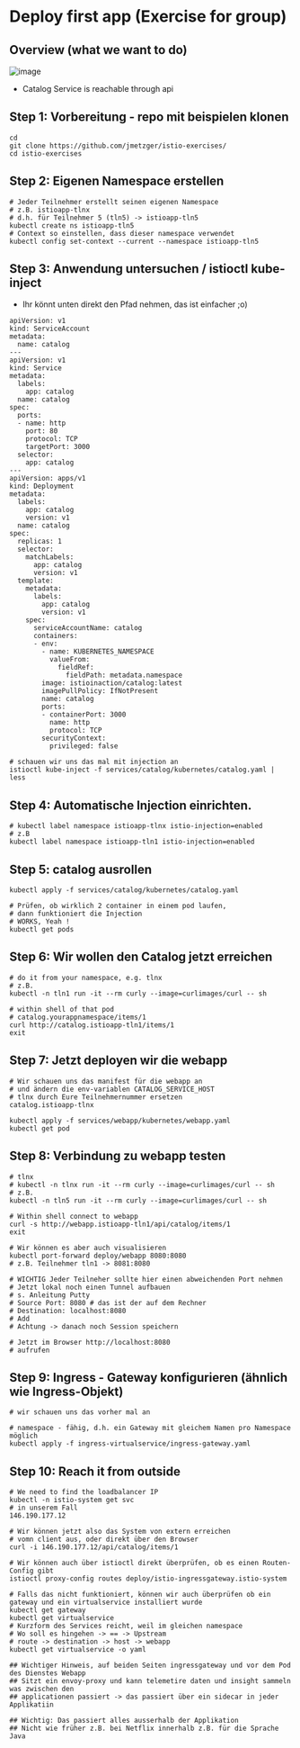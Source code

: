 # Deploy first app (Exercise for group) 

## Overview (what we want to do) 

![image](https://github.com/jmetzger/training-kubernetes-advanced/assets/1933318/285fc65a-57ec-425f-bcd7-729777f79a7d)

  * Catalog Service is reachable through api

## Step 1: Vorbereitung - repo mit beispielen klonen 

```
cd
git clone https://github.com/jmetzger/istio-exercises/
cd istio-exercises 
```

## Step 2: Eigenen Namespace erstellen 

```
# Jeder Teilnehmer erstellt seinen eigenen Namespace
# z.B. istioapp-tlnx
# d.h. für Teilnehmer 5 (tln5) -> istioapp-tln5
kubectl create ns istioapp-tln5 
# Context so einstellen, dass dieser namespace verwendet
kubectl config set-context --current --namespace istioapp-tln5 
```

## Step 3: Anwendung untersuchen / istioctl kube-inject 

  * Ihr könnt unten direkt den Pfad nehmen, das ist einfacher ;o) 

```
apiVersion: v1
kind: ServiceAccount
metadata:
  name: catalog
---
apiVersion: v1
kind: Service
metadata:
  labels:
    app: catalog
  name: catalog
spec:
  ports:
  - name: http
    port: 80
    protocol: TCP
    targetPort: 3000
  selector:
    app: catalog
---
apiVersion: apps/v1
kind: Deployment
metadata:
  labels:
    app: catalog
    version: v1
  name: catalog
spec:
  replicas: 1
  selector:
    matchLabels:
      app: catalog
      version: v1
  template:
    metadata:
      labels:
        app: catalog
        version: v1
    spec: 
      serviceAccountName: catalog
      containers:
      - env:
        - name: KUBERNETES_NAMESPACE
          valueFrom:
            fieldRef:
              fieldPath: metadata.namespace
        image: istioinaction/catalog:latest
        imagePullPolicy: IfNotPresent
        name: catalog
        ports:
        - containerPort: 3000
          name: http
          protocol: TCP
        securityContext:
          privileged: false
```

```
# schauen wir uns das mal mit injection an 
istioctl kube-inject -f services/catalog/kubernetes/catalog.yaml | less 
```

## Step 4: Automatische Injection einrichten. 

```
# kubectl label namespace istioapp-tlnx istio-injection=enabled 
# z.B
kubectl label namespace istioapp-tln1 istio-injection=enabled 
```

## Step 5: catalog ausrollen 

```
kubectl apply -f services/catalog/kubernetes/catalog.yaml
```

```
# Prüfen, ob wirklich 2 container in einem pod laufen,
# dann funktioniert die Injection
# WORKS, Yeah !
kubectl get pods 
```

## Step 6: Wir wollen den Catalog jetzt erreichen 

```
# do it from your namespace, e.g. tlnx 
# z.B. 
kubectl -n tln1 run -it --rm curly --image=curlimages/curl -- sh
```

```
# within shell of that pod
# catalog.yourappnamespace/items/1
curl http://catalog.istioapp-tln1/items/1
exit
```

## Step 7: Jetzt deployen wir die webapp 

```
# Wir schauen uns das manifest für die webapp an
# und ändern die env-variablen CATALOG_SERVICE_HOST 
# tlnx durch Eure Teilnehmernummer ersetzen 
catalog.istioapp-tlnx  
```

```
kubectl apply -f services/webapp/kubernetes/webapp.yaml 
kubectl get pod
```

## Step 8: Verbindung zu webapp testen 

```
# tlnx
# kubectl -n tlnx run -it --rm curly --image=curlimages/curl -- sh
# z.B. 
kubectl -n tln5 run -it --rm curly --image=curlimages/curl -- sh
```

```
# Within shell connect to webapp
curl -s http://webapp.istioapp-tln1/api/catalog/items/1
exit
```

```
# Wir können es aber auch visualisieren
kubectl port-forward deploy/webapp 8080:8080
# z.B. Teilnehmer tln1 -> 8081:8080

# WICHTIG Jeder Teilneher sollte hier einen abweichenden Port nehmen 
# Jetzt lokal noch einen Tunnel aufbauen
# s. Anleitung Putty
# Source Port: 8080 # das ist der auf dem Rechner 
# Destination: localhost:8080
# Add
# Achtung -> danach noch Session speichern
```

```
# Jetzt im Browser http://localhost:8080
# aufrufen
```

## Step 9: Ingress - Gateway konfigurieren (ähnlich wie Ingress-Objekt) 

```
# wir schauen uns das vorher mal an 
```

```
# namespace - fähig, d.h. ein Gateway mit gleichem Namen pro Namespace möglich 
kubectl apply -f ingress-virtualservice/ingress-gateway.yaml
```

## Step 10: Reach it from outside 

```
# We need to find the loadbalancer IP
kubectl -n istio-system get svc 
# in unserem Fall
146.190.177.12

# Wir können jetzt also das System von extern erreichen
# vomn client aus, oder direkt über den Browser 
curl -i 146.190.177.12/api/catalog/items/1
```

```
# Wir können auch über istioctl direkt überprüfen, ob es einen Routen-Config gibt
istioctl proxy-config routes deploy/istio-ingressgateway.istio-system

# Falls das nicht funktioniert, können wir auch überprüfen ob ein gateway und ein virtualservice installiert wurde
kubectl get gateway
kubectl get virtualservice
# Kurzform des Services reicht, weil im gleichen namespace
# Wo soll es hingehen -> == -> Upstream 
# route -> destination -> host -> webapp 
kubectl get virtualservice -o yaml 
```

```
## Wichtiger Hinweis, auf beiden Seiten ingressgateway und vor dem Pod des Dienstes Webapp
## Sitzt ein envoy-proxy und kann telemetire daten und insight sammeln was zwischen den
## applicationen passiert -> das passiert über ein sidecar in jeder Applikatiin 

## Wichtig: Das passiert alles ausserhalb der Applikation
## Nicht wie früher z.B. bei Netflix innerhalb z.B. für die Sprache Java
```
